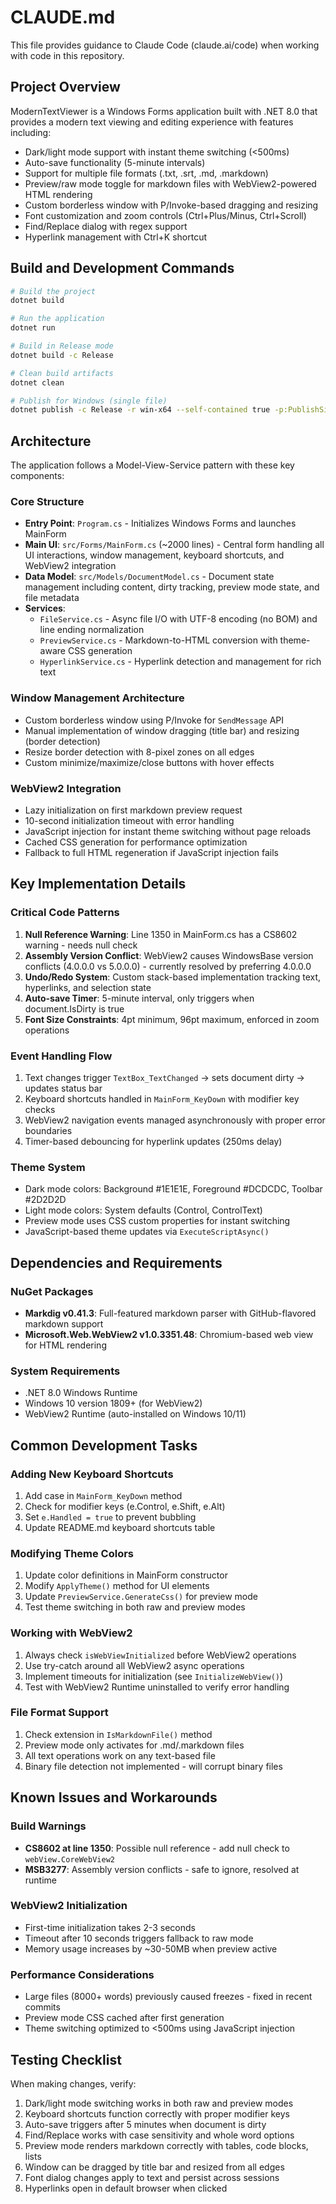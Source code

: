 # CLAUDE.md

This file provides guidance to Claude Code (claude.ai/code) when working with code in this repository.

## Project Overview

ModernTextViewer is a Windows Forms application built with .NET 8.0 that provides a modern text viewing and editing experience with features including:
- Dark/light mode support with instant theme switching (<500ms)
- Auto-save functionality (5-minute intervals)
- Support for multiple file formats (.txt, .srt, .md, .markdown)
- Preview/raw mode toggle for markdown files with WebView2-powered HTML rendering
- Custom borderless window with P/Invoke-based dragging and resizing
- Font customization and zoom controls (Ctrl+Plus/Minus, Ctrl+Scroll)
- Find/Replace dialog with regex support
- Hyperlink management with Ctrl+K shortcut

## Build and Development Commands

```bash
# Build the project
dotnet build

# Run the application
dotnet run

# Build in Release mode
dotnet build -c Release

# Clean build artifacts
dotnet clean

# Publish for Windows (single file)
dotnet publish -c Release -r win-x64 --self-contained true -p:PublishSingleFile=true
```

## Architecture

The application follows a Model-View-Service pattern with these key components:

### Core Structure
- **Entry Point**: `Program.cs` - Initializes Windows Forms and launches MainForm
- **Main UI**: `src/Forms/MainForm.cs` (~2000 lines) - Central form handling all UI interactions, window management, keyboard shortcuts, and WebView2 integration
- **Data Model**: `src/Models/DocumentModel.cs` - Document state management including content, dirty tracking, preview mode state, and file metadata
- **Services**:
  - `FileService.cs` - Async file I/O with UTF-8 encoding (no BOM) and line ending normalization
  - `PreviewService.cs` - Markdown-to-HTML conversion with theme-aware CSS generation
  - `HyperlinkService.cs` - Hyperlink detection and management for rich text

### Window Management Architecture
- Custom borderless window using P/Invoke for `SendMessage` API
- Manual implementation of window dragging (title bar) and resizing (border detection)
- Resize border detection with 8-pixel zones on all edges
- Custom minimize/maximize/close buttons with hover effects

### WebView2 Integration
- Lazy initialization on first markdown preview request
- 10-second initialization timeout with error handling
- JavaScript injection for instant theme switching without page reloads
- Cached CSS generation for performance optimization
- Fallback to full HTML regeneration if JavaScript injection fails

## Key Implementation Details

### Critical Code Patterns

1. **Null Reference Warning**: Line 1350 in MainForm.cs has a CS8602 warning - needs null check
2. **Assembly Version Conflict**: WebView2 causes WindowsBase version conflicts (4.0.0.0 vs 5.0.0.0) - currently resolved by preferring 4.0.0.0
3. **Undo/Redo System**: Custom stack-based implementation tracking text, hyperlinks, and selection state
4. **Auto-save Timer**: 5-minute interval, only triggers when document.IsDirty is true
5. **Font Size Constraints**: 4pt minimum, 96pt maximum, enforced in zoom operations

### Event Handling Flow
1. Text changes trigger `TextBox_TextChanged` → sets document dirty → updates status bar
2. Keyboard shortcuts handled in `MainForm_KeyDown` with modifier key checks
3. WebView2 navigation events managed asynchronously with proper error boundaries
4. Timer-based debouncing for hyperlink updates (250ms delay)

### Theme System
- Dark mode colors: Background #1E1E1E, Foreground #DCDCDC, Toolbar #2D2D2D
- Light mode colors: System defaults (Control, ControlText)
- Preview mode uses CSS custom properties for instant switching
- JavaScript-based theme updates via `ExecuteScriptAsync()`

## Dependencies and Requirements

### NuGet Packages
- **Markdig v0.41.3**: Full-featured markdown parser with GitHub-flavored markdown support
- **Microsoft.Web.WebView2 v1.0.3351.48**: Chromium-based web view for HTML rendering

### System Requirements
- .NET 8.0 Windows Runtime
- Windows 10 version 1809+ (for WebView2)
- WebView2 Runtime (auto-installed on Windows 10/11)

## Common Development Tasks

### Adding New Keyboard Shortcuts
1. Add case in `MainForm_KeyDown` method
2. Check for modifier keys (e.Control, e.Shift, e.Alt)
3. Set `e.Handled = true` to prevent bubbling
4. Update README.md keyboard shortcuts table

### Modifying Theme Colors
1. Update color definitions in MainForm constructor
2. Modify `ApplyTheme()` method for UI elements
3. Update `PreviewService.GenerateCss()` for preview mode
4. Test theme switching in both raw and preview modes

### Working with WebView2
1. Always check `isWebViewInitialized` before WebView2 operations
2. Use try-catch around all WebView2 async operations
3. Implement timeouts for initialization (see `InitializeWebView()`)
4. Test with WebView2 Runtime uninstalled to verify error handling

### File Format Support
1. Check extension in `IsMarkdownFile()` method
2. Preview mode only activates for .md/.markdown files
3. All text operations work on any text-based file
4. Binary file detection not implemented - will corrupt binary files

## Known Issues and Workarounds

### Build Warnings
- **CS8602 at line 1350**: Possible null reference - add null check to `webView.CoreWebView2`
- **MSB3277**: Assembly version conflicts - safe to ignore, resolved at runtime

### WebView2 Initialization
- First-time initialization takes 2-3 seconds
- Timeout after 10 seconds triggers fallback to raw mode
- Memory usage increases by ~30-50MB when preview active

### Performance Considerations
- Large files (8000+ words) previously caused freezes - fixed in recent commits
- Preview mode CSS cached after first generation
- Theme switching optimized to <500ms using JavaScript injection

## Testing Checklist

When making changes, verify:
1. Dark/light mode switching works in both raw and preview modes
2. Keyboard shortcuts function correctly with proper modifier keys
3. Auto-save triggers after 5 minutes when document is dirty
4. Find/Replace works with case sensitivity and whole word options
5. Preview mode renders markdown correctly with tables, code blocks, lists
6. Window can be dragged by title bar and resized from all edges
7. Font dialog changes apply to text and persist across sessions
8. Hyperlinks open in default browser when clicked